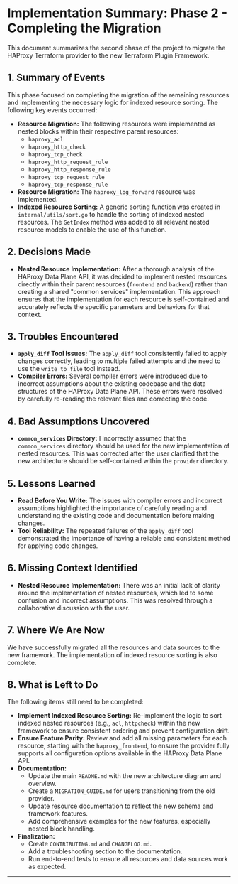 # Implementation Summary: Phase 2 - Completing the Migration

This document summarizes the second phase of the project to migrate the HAProxy Terraform provider to the new Terraform Plugin Framework.

## 1. Summary of Events

This phase focused on completing the migration of the remaining resources and implementing the necessary logic for indexed resource sorting. The following key events occurred:

- **Resource Migration:** The following resources were implemented as nested blocks within their respective parent resources:
    - `haproxy_acl`
    - `haproxy_http_check`
    - `haproxy_tcp_check`
    - `haproxy_http_request_rule`
    - `haproxy_http_response_rule`
    - `haproxy_tcp_request_rule`
    - `haproxy_tcp_response_rule`
- **Resource Migration:** The `haproxy_log_forward` resource was implemented.
- **Indexed Resource Sorting:** A generic sorting function was created in `internal/utils/sort.go` to handle the sorting of indexed nested resources. The `GetIndex` method was added to all relevant nested resource models to enable the use of this function.

## 2. Decisions Made

- **Nested Resource Implementation:** After a thorough analysis of the HAProxy Data Plane API, it was decided to implement nested resources directly within their parent resources (`frontend` and `backend`) rather than creating a shared "common services" implementation. This approach ensures that the implementation for each resource is self-contained and accurately reflects the specific parameters and behaviors for that context.

## 3. Troubles Encountered

- **`apply_diff` Tool Issues:** The `apply_diff` tool consistently failed to apply changes correctly, leading to multiple failed attempts and the need to use the `write_to_file` tool instead.
- **Compiler Errors:** Several compiler errors were introduced due to incorrect assumptions about the existing codebase and the data structures of the HAProxy Data Plane API. These errors were resolved by carefully re-reading the relevant files and correcting the code.

## 4. Bad Assumptions Uncovered

- **`common_services` Directory:** I incorrectly assumed that the `common_services` directory should be used for the new implementation of nested resources. This was corrected after the user clarified that the new architecture should be self-contained within the `provider` directory.

## 5. Lessons Learned

- **Read Before You Write:** The issues with compiler errors and incorrect assumptions highlighted the importance of carefully reading and understanding the existing code and documentation before making changes.
- **Tool Reliability:** The repeated failures of the `apply_diff` tool demonstrated the importance of having a reliable and consistent method for applying code changes.

## 6. Missing Context Identified

- **Nested Resource Implementation:** There was an initial lack of clarity around the implementation of nested resources, which led to some confusion and incorrect assumptions. This was resolved through a collaborative discussion with the user.

## 7. Where We Are Now

We have successfully migrated all the resources and data sources to the new framework. The implementation of indexed resource sorting is also complete.

## 8. What is Left to Do

The following items still need to be completed:

- **Implement Indexed Resource Sorting:** Re-implement the logic to sort indexed nested resources (e.g., `acl`, `httpcheck`) within the new framework to ensure consistent ordering and prevent configuration drift.
- **Ensure Feature Parity:** Review and add all missing parameters for each resource, starting with the `haproxy_frontend`, to ensure the provider fully supports all configuration options available in the HAProxy Data Plane API.
- **Documentation:**
    - Update the main `README.md` with the new architecture diagram and overview.
    - Create a `MIGRATION_GUIDE.md` for users transitioning from the old provider.
    - Update resource documentation to reflect the new schema and framework features.
    - Add comprehensive examples for the new features, especially nested block handling.
- **Finalization:**
    - Create `CONTRIBUTING.md` and `CHANGELOG.md`.
    - Add a troubleshooting section to the documentation.
    - Run end-to-end tests to ensure all resources and data sources work as expected.

---
<!--
- Mode: 💻 Code
- Date: 2025-08-24T21:30:00.219Z
- LLM: Gemini 2.5 Pro
-->